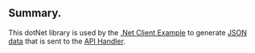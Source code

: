 <h2>Summary.</h2>
This dotNet library is used by the <a href="https://github.com/SimonBarnett/apiLoad/tree/master/clientExample">.Net Client Example</a> to generate <a href="https://github.com/SimonBarnett/apiLoad/blob/master/clientExample/output.json">JSON data</a> that is sent to the <a href="https://github.com/SimonBarnett/apiLoad/tree/master/apiHandler">API Handler</a>.
